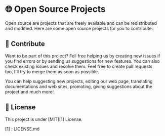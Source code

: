 # 🌐 Open Source Projects
Open source are projects that are freely available and can be redistributed and modified.
Here are some open source projects for you to contribute:

## 🔨 Contribute

Want to be part of this project? Fell free helping us by creating new issues if you find errors or by sending us suggestions for new features. You can also check existing issues and resolve them. Feel free to create pull requests too, I'll try to merge them as soon as possible.

You can help suggesting new projects, editing our web page, translating documentations and web sites, promoting, giving suggestions about the project and much more!

## 📝 License

This project is under [MIT][1] License.

[1] : LICENSE.md